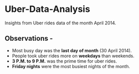 # Uber-Data-Analysis
Insights from Uber rides data of the month April 2014.

## Observations -
* Most busy day was the <strong>last day of month</strong> (30 April 2014).
* People took uber rides more on <strong>weekdays</strong> than weekends.
* <strong>3 P.M. to 9 P.M.</strong> was the prime time for uber rides. 
* <strong>Friday nights</strong> were the most busiest nights of the month.
